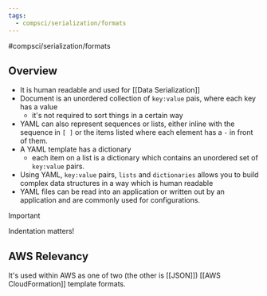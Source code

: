 ```yaml
---
tags:
  - compsci/serialization/formats
---
```

#compsci/serialization/formats 

## Overview

- It is human readable and used for [[Data Serialization]]
- Document is an unordered collection of `key:value` pais, where each key has a value
	- it's not required to sort things in a certain way
- YAML can also represent sequences or lists, either inline with the sequence in `[ ]` or the items listed where each element has a `-` in front of them.
- A YAML template has a dictionary
	- each item on a list is a dictionary which contains an unordered set of `key:value` pairs.
- Using YAML, `key:value` pairs, `lists` and `dictionaries` allows you to build complex data structures in a way which is human readable
- YAML files can be read into an application or written out by an application and are commonly used for configurations.

>[!Important]
>Indentation matters!

## AWS Relevancy
It's used within AWS as one of two (the other is [[JSON]]) [[AWS CloudFormation]] template formats.

